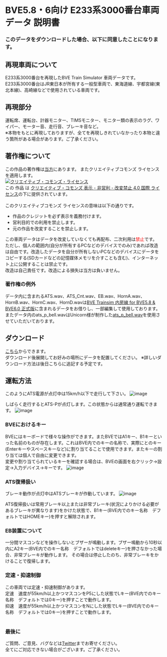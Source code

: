 # BVE5.8・6向け E233系3000番台車両データ 説明書

### このデータをダウンロードした場合、以下に同意したことになります。

## 再現車両について
E233系3000番台を再現したBVE Train Simulator 車両データです。<br>
E233系3000番台はJR東日本が所有する一般型車両で、東海道線、宇都宮線(東北本線)、高崎線などで使用されている車両です。

## 再現部分
運転席、運転台、計器モニター、TIMSモニター、モニター類の表示のラグ、ワイパー、モーター音、走行音、ブレーキ音など。<br>
※本物をもとに再現しておりますが、全てを再現しきれていなかったり本物と違う箇所がある場合があります。ご了承ください。

## 著作権について

この作品の著作権は[当方](https://github.com/E233-3639)にあります。
またクリエイティブコモンズ ライセンスを適用します。<br>
<a rel="license" href="http://creativecommons.org/licenses/by-nc-nd/4.0/"><img alt="クリエイティブ・コモンズ・ライセンス" style="border-width:0" src="https://i.creativecommons.org/l/by-nc-nd/4.0/88x31.png" /></a><br />この 作品 は <a rel="license" href="http://creativecommons.org/licenses/by-nc-nd/4.0/">クリエイティブ・コモンズ 表示 - 非営利 - 改変禁止 4.0 国際 ライセンス</a>の下に提供されています。<br><br>
このクリエイティブコモンズ ライセンスの意味は以下の通りです。
  * 作品のクレジットを必ず表示を義務付けます。
  * 営利目的での利用を禁止します。
  * 元の作品を改変することを禁止します。

この車両データはデータを改変していなくても再配布、二次利用は<font color="Red">禁止</font>です。<br>
ただし、個人の範囲内(自分が所有するPCなどのデバイスでのみ)であれば改造は自由です。改造したデータを自分が所有しないPCなどのデバイスにデータをコピーする(SDカードなどの記憶媒体メモリを介すことも含む)、インターネット上に公開することは禁止です。<br>
改造は自己責任です。改造による損失は当方は負いません。

### 著作権の例外
データ内に含まれるATS.wav、ATS_Cnt.wav、EB.wav、HornA.wav、HornB.wav、HornC.wav、HornD.wavは[BVE Trainsim 内房線 for BVE5.8 & BVE6.0 正式版](http://bvets.net/uchibo/)に含まれるデータをお借りし、一部編集して使用しております。<br>
またデータ内のats_p_bell.wavはUnicorn様が制作した[ats_p_bell.wav](http://bvets.net/uchibo/)を使用させていただいております。

## ダウンロード
[こちら](https://github.com/E233-3639/BVE_E233-3000_Data/archive/refs/tags/ver1.00.zip)からできます。<br>
ダウンロード後展開してお好みの場所にデータを配置してください。
※詳しいダウンロード方法は後日こちらに追記する予定です。

## 運転方法
このようにATS電源が点灯中は15km/h以下で走行して下さい。
![image](https://user-images.githubusercontent.com/66541951/129451391-8e93d3f6-a5fa-4ef5-8e79-14f1983dcb31.png)

しばらく走行するとATS-Pが点灯します。この状態からは通常通り運転できます。
![image](https://user-images.githubusercontent.com/66541951/129451430-2347e9f6-5426-420c-9b2a-c07ee8b75b95.png)

### BVEにおけるキー
BVEにはキーボードで様々な操作ができます。またBVEではA1キー、B1キーといった名前のものが存在します。これはBVE内でのキーの名称で、実際にとのキー(Enterキーやスペースキーなど)に割り当てることで使用できます。またキーの割り当ては個人で自由に変更できます。<br>
変更や割り当てられているキーを確認する場合は、BVEの画面を右クリック→設定→入力デバイス→キーです。
![image](https://user-images.githubusercontent.com/66541951/129451992-ca2eb0f6-2469-4d7a-b36d-99b9a27b48db.png)

### ATS復帰扱い
ブレーキ動作が点灯中はATSブレーキが作動しています。
![image](https://user-images.githubusercontent.com/66541951/129451622-0256f428-8c88-4f96-99b5-fa304fca4b73.png)

ATS復帰扱いは常用ブレーキ以上または非常ブレーキ(状況によりかける必要があるブレーキが異なります)をかけた状態で、B1キー(BVE内でのキー名称　デフォルトではHOMEキー)を押すと解除されます。

### EB装置について
一分間マスコンなどを操作しないとブザーが鳴動します。ブザー鳴動から10秒以内にA2キー(BVE内でのキー名称　デフォルトではdeleteキー)を押さなかった場合、非常ブレーキが動作します。
その場合は停止したのち、非常ブレーキをかけることで復帰します。

### 定速・抑速制御
この車両では定速・抑速制御があります。<br>
定速　速度が55km/h以上かつマスコンをP5にした状態でLキー(BVE内でのキー名称　デフォルトでは0キー)を押すことで動作します。<br>
抑速　速度が55km/h以上かつマスコンをNにした状態でLキー(BVE内でのキー名称　デフォルトでは0キー)を押すことで動作します。<br><br>

### 最後に
ご質問、ご意見、バグなどは[Twitter](https://twitter.com/E233_3639)までお寄せください。<br>
全てにご対応できない場合がございます。ご了承ください。

